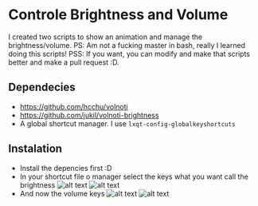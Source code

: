 # Controle Brightness and Volume
I created two scripts to show an animation and manage the brightness/volume.
PS: Am not a fucking master in bash, really I learned doing this scripts!
PSS: If you want, you can modify and make that scripts better and make a pull request :D. 
## Dependecies
* https://github.com/hcchu/volnoti
* https://github.com/jukil/volnoti-brightness
* A global shortcut manager. I use ```lxqt-config-globalkeyshortcuts```

## Instalation
* Install the depencies first :D
* In your shortcut file o manager select the keys what you want call the brightness
![alt text](https://github.com/pablo10k/dotfiles/tree/main/screenshots/brightness_up.png)
![alt text](https://github.com/pablo10k/dotfiles/tree/main/screenshots/brightness_down.png)
* And now the volume keys
![alt text](https://github.com/pablo10k/dotfiles/tree/main/screenshots/volume_up.png)
![alt text](https://github.com/pablo10k/dotfiles/tree/main/screenshots/volume_down.png?raw=True)

